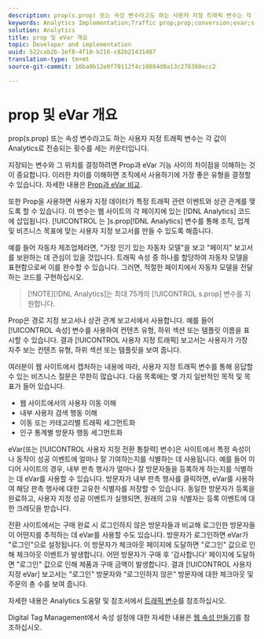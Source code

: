 ```yaml
---
description: prop(s.prop) 또는 속성 변수라고도 하는 사용자 지정 트래픽 변수는 각 값이 Analytics로 전송되는 횟수를 세는 카운터입니다.
keywords: Analytics Implementation;Traffic prop;prop;conversion;evar;s.prop;custom conversion insight;traffic variable
solution: Analytics
title: prop 및 eVar 개요
topic: Developer and implementation
uuid: 522cab2b-1ef8-4f10-b216-c82b21431487
translation-type: tm+mt
source-git-commit: 16ba0b12e0f70112f4c10804d0a13c278388ecc2

---
```



# prop 및 eVar 개요

prop(s.prop) 또는 속성 변수라고도 하는 사용자 지정 트래픽 변수는 각 값이 Analytics로 전송되는 횟수를 세는 카운터입니다.

지정되는 변수와 그 위치를 결정하려면 Prop과 eVar 기능 사이의 차이점을 이해하는 것이 중요합니다. 이러한 차이를 이해하면 조직에서 사용하기에 가장 좋은 유형을 결정할 수 있습니다. 자세한 내용은 [Prop과 eVar 비교](/help/implement/analytics-terminology-basics/c-props-evars/props-vs-evars.md).

또한 Prop을 사용하면 사용자 지정 데이터가 특정 트래픽 관련 이벤트와 상관 관계를 맺도록 할 수 있습니다. 이 변수는 웹 사이트의 각 페이지에 있는 [!DNL Analytics] 코드에 삽입됩니다. [!UICONTROL 는 ]s.prop[!DNL Analytics] 변수를 통해 조직, 업계 및 비즈니스 목표에 맞는 사용자 지정 보고서를 만들 수 있도록 해줍니다.

예를 들어 자동차 제조업체라면, "가장 인기 있는 자동차 모델"을 보고 "페이지" 보고서를 보완하는 데 관심이 있을 것입니다. 트래픽 속성 중 하나를 할당하여 자동차 모델을 표현함으로써 이를 완수할 수 있습니다. 그러면, 적절한 페이지에서 자동차 모델을 전달하는 코드를 구현하십시오.

> [!NOTE][!DNL Analytics]는 최대 75개의 [!UICONTROL s.prop] 변수를 지원합니다.

Prop은 경로 지정 보고서나 상관 관계 보고서에서 사용합니다. 예를 들어 [!UICONTROL 속성] 변수를 사용하여 컨텐츠 유형, 하위 섹션 또는 템플릿 이름을 표시할 수 있습니다. 결과 [!UICONTROL 사용자 지정 트래픽] 보고서는 사용자가 가장 자주 보는 컨텐츠 유형, 하위 섹션 또는 템플릿을 보여 줍니다.

여러분이 웹 사이트에서 캡처하는 내용에 따라, 사용자 지정 트래픽 변수를 통해 응답할 수 있는 비즈니스 질문은 무한히 많습니다. 다음 목록에는 몇 가지 일반적인 목적 및 목표가 들어 있습니다.

* 웹 사이트에서의 사용자 이동 이해
* 내부 사용자 검색 행동 이해
* 이동 또는 카테고리별 트래픽 세그먼트화
* 인구 통계별 방문자 행동 세그먼트화

eVar(또는 [!UICONTROL 사용자 지정 전환 통찰력] 변수)은 사이트에서 특정 속성이나 동작이 성공 이벤트에 얼마나 잘 기여하는지를 식별하는 데 사용됩니다. 예를 들어 미디어 사이트의 경우, 내부 판촉 행사가 얼마나 잘 방문자들을 등록하게 하는지를 식별하는 데 eVar를 사용할 수 있습니다. 방문자가 내부 판촉 행사를 클릭하면, eVar를 사용하여 해당 판촉 행사에 대한 고유한 식별자를 저장할 수 있습니다. 동일한 방문자가 등록을 완료하고, 사용자 지정 성공 이벤트가 실행되면, 원래의 고유 식별자는 등록 이벤트에 대한 크레딧을 받습니다.

전환 사이트에서는 구매 완료 시 로그인하지 않은 방문자들과 비교해 로그인한 방문자들이 어떤지를 추적하는 데 eVar를 사용할 수도 있습니다. 방문자가 로그인하면 eVar가 "로그인"으로 설정됩니다. 이 방문자가 체크아웃 페이지에 도달하면 "로그인" 값으로 인해 체크아웃 이벤트가 발생합니다. 어떤 방문자가 구매 후 '감사합니다' 페이지에 도달하면 "로그인" 값으로 인해 제품과 구매 금액이 발생합니다. 결과 [!UICONTROL 사용자 지정 eVar] 보고서는 "로그인" 방문자와 "로그인하지 않은" 방문자에 대한 체크아웃 및 주문의 총 수를 보여 줍니다.

자세한 내용은 Analytics 도움말 및 참조서에서 [ 트래픽 변수](https://marketing.adobe.com/resources/help/en_US/reference/traffic_var.html)를 참조하십시오.

Digital Tag Management에서 속성 설정에 대한 자세한 내용은 [웹 속성 만들기](/help/implement/c-implement-with-dtm/t-create-web-property.md)를 참조하십시오.

